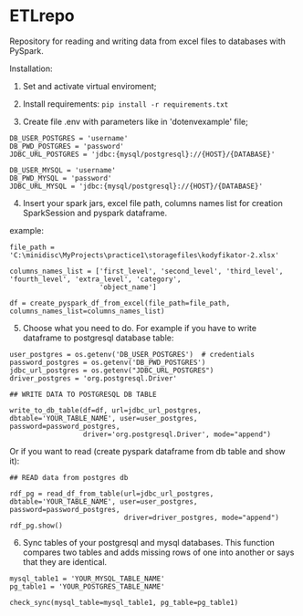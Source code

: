 # ETLrepo

Repository for reading and writing data from excel files to databases with PySpark.

Installation:

1. Set and activate virtual enviroment;

2. Install requirements:
```pip install -r requirements.txt```

3. Create file .env with parameters like in 'dotenvexample' file;
```
DB_USER_POSTGRES = 'username'
DB_PWD_POSTGRES = 'password'
JDBC_URL_POSTGRES = 'jdbc:{mysql/postgresql}://{HOST}/{DATABASE}'

DB_USER_MYSQL = 'username'
DB_PWD_MYSQL = 'password'
JDBC_URL_MYSQL = 'jdbc:{mysql/postgresql}://{HOST}/{DATABASE}'
```
4. Insert your spark jars, excel file path, columns names list for creation SparkSession and pyspark dataframe.

example:

```
file_path = 'C:\minidisc\MyProjects\practice1\storagefiles\kodyfikator-2.xlsx'

columns_names_list = ['first_level', 'second_level', 'third_level', 'fourth_level', 'extra_level', 'category',
                      'object_name']

df = create_pyspark_df_from_excel(file_path=file_path, columns_names_list=columns_names_list)
```

5. Choose what you need to do. For example if you have to write dataframe to postgresql database table:

```   
user_postgres = os.getenv('DB_USER_POSTGRES')  # credentials
password_postgres = os.getenv('DB_PWD_POSTGRES')
jdbc_url_postgres = os.getenv("JDBC_URL_POSTGRES")
driver_postgres = 'org.postgresql.Driver'

## WRITE DATA TO POSTGRESQL DB TABLE

write_to_db_table(df=df, url=jdbc_url_postgres, dbtable='YOUR_TABLE_NAME', user=user_postgres, password=password_postgres,
                  driver='org.postgresql.Driver', mode="append")
```

Or if you want to read (create pyspark dataframe from db table and show it):
```
## READ data from postgres db

rdf_pg = read_df_from_table(url=jdbc_url_postgres, dbtable='YOUR_TABLE_NAME', user=user_postgres, password=password_postgres,
                            driver=driver_postgres, mode="append")
rdf_pg.show()
```

6. Sync tables of your postgresql and mysql databases. This function compares two tables and adds missing rows of one into another
or says that they are identical.

```
mysql_table1 = 'YOUR_MYSQL_TABLE_NAME'
pg_table1 = 'YOUR_POSTGRES_TABLE_NAME'

check_sync(mysql_table=mysql_table1, pg_table=pg_table1)
```

